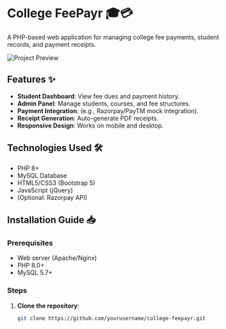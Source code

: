 # College FeePayr 🎓💳

A PHP-based web application for managing college fee payments, student records, and payment receipts.

![Project Preview](https://via.placeholder.com/800x400?text=FeePayr+Screenshot) <!-- Replace with actual screenshot -->

## Features ✨
- **Student Dashboard**: View fee dues and payment history.
- **Admin Panel**: Manage students, courses, and fee structures.
- **Payment Integration**: (e.g., Razorpay/PayTM mock integration).
- **Receipt Generation**: Auto-generate PDF receipts.
- **Responsive Design**: Works on mobile and desktop.

## Technologies Used 🛠️
- PHP 8+
- MySQL Database
- HTML5/CSS3 (Bootstrap 5)
- JavaScript (jQuery)
- (Optional: Razorpay API)

## Installation Guide 📥

### Prerequisites
- Web server (Apache/Nginx)
- PHP 8.0+
- MySQL 5.7+

### Steps
1. **Clone the repository**:
   ```bash
   git clone https://github.com/yourusername/college-feepayr.git

